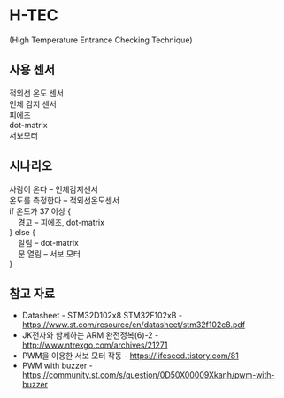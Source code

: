 # H-TEC
(High Temperature Entrance Checking Technique)

## 사용 센서
적외선 온도 센서  
인체 감지 센서  
피에조  
dot-matrix  
서보모터  

## 시나리오
사람이 온다 – 인체감지센서  
온도를 측정한다 – 적외선온도센서  
if 온도가 37 이상 {<br>
&nbsp;&nbsp;&nbsp;&nbsp;경고 – 피에조, dot-matrix    
} else {<br>
&nbsp;&nbsp;&nbsp;&nbsp;알림 – dot-matrix    
&nbsp;&nbsp;&nbsp;&nbsp;문 열림 – 서보 모터    
}    


## 참고 자료
- Datasheet - STM32D102x8 STM32F102xB - https://www.st.com/resource/en/datasheet/stm32f102c8.pdf
- JK전자와 함께하는 ARM 완전정복(6)-2 - http://www.ntrexgo.com/archives/21271
- PWM을 이용한 서보 모터 작동 - https://lifeseed.tistory.com/81
- PWM with buzzer - https://community.st.com/s/question/0D50X00009Xkanh/pwm-with-buzzer